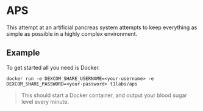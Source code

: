 # APS

This attempt at an artificial pancreas system attempts to keep everything as simple as possible in a highly complex environment.

## Example

To get started all you need is Docker.

```
docker run -e DEXCOM_SHARE_USERNAME=<your-username> -e DEXCOM_SHARE_PASSWORD=<your-password> t1labs/aps
```

> This should start a Docker container, and output your blood sugar level every minute.
